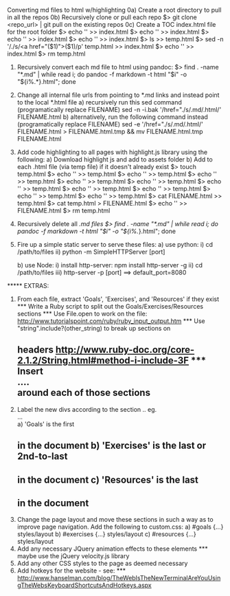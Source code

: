 Converting md files to html w/highlighting
0a) Create a root directory to pull in all the repos
0b) Recursively clone or pull each repo
	$> git clone <repo_url> | git pull on the existing repos 
0c) Create a TOC index.html file for the root folder
	$> echo '<head>' >> index.html
	$> echo '' >> index.html
	$> echo '</head>' >> index.html
	$> echo '<body>' >> index.html
	$> ls >> temp.html
	$> sed -n '/./s/<a href="($1)">($1)</a>/p' temp.html >> index.html 
	$> echo '</body>' >> index.html
	$> rm temp.html

1)  Recursively convert each md file to html using pandoc:
	$> find . -name "*.md" | while read i; do pandoc -f markdown -t html "$i" -o "${i%.*}.html"; done

2) Change all internal file urls from pointing to *.md links and instead point to the local *.html file
	a) recursively run this sed command (programatically replace FILENAME)
		sed -n -i.bak '/href="\./s/\.md/\.html/' FILENAME.html
	b) alternatively, run the following command instead (programatically replace FILENAME)
		sed -e '/href="\./s/\.md/\.html/' FILENAME.html > FILENAME.html.tmp && mv FILENAME.html.tmp FILENAME.html

3) Add code highlighting to all pages with highlight.js library using the following:
	a)  Download highlight js and add to assets folder
	b)  Add <head></head> to each .html file (via temp file) if it doesn't already exist
		$> touch temp.html
		$> echo '<head>' >> temp.html
		$> echo '' >> temp.html
		$> echo '<link rel="stylesheet" href="/path/to/styles/default.css">' >> temp.html
		$> echo '<link rel="stylesheet" href="../../css/typeplate.css">' >> temp.html
		$> echo '<link rel="stylesheet" href="../../css/custom.css">' >> temp.html
		$> echo '' >> temp.html
		$> echo '<script src="/path/to/highlight.pack.js"></script>' >> temp.html
		$> echo '<script>hljs.initHighlightingOnLoad();</script>' >> temp.html
		$> echo '</head>' >> temp.html
		$> echo '<body>' >> temp.html
		$> cat FILENAME.html >> temp.html
		$> cat temp.html > FILENAME.html
		$> echo '</body>' >> FILENAME.html
		$> rm temp.html

4) Recursively delete all *.md files
	$> find . -name "*.md" | while read i; do pandoc -f markdown -t html "$i" -o "${i%.*}.html"; done

5) Fire up a simple static server to serve these files:
	a) use python:
		i) cd /path/to/files
		ii) python -m SimpleHTTPServer [port]

	b) use Node:
		i) install http-server: npm install http-server -g
		ii) cd /path/to/files
		iii) http-server -p [port]    ==> default_port=8080 

***** EXTRAS:
1) From each file, extract 'Goals', 'Exercises', and 'Resources' if they exist
	*** Write a Ruby script to split out the Goals/Exercises/Resources sections
	*** Use File.open to work on the file: http://www.tutorialspoint.com/ruby/ruby_input_output.htm
	*** Use "string".include?(other_string) to break up sections on <h2> headers
		http://www.ruby-doc.org/core-2.1.2/String.html#method-i-include-3F
	*** Insert <div id="SECTION-NAME" > .... </div> around each of those sections
3) Label the new divs according to the section .. eg. <div id="goals">...</div>
	a) 'Goals' is the first <h2> in the document
	b) 'Exercises' is the last or 2nd-to-last <h2> in the document
	c) 'Resources' is the last <h2> in the document
4) Change the page layout and move these sections in such a way as to improve
	page navigation.  Add the following to custom.css:
	a) #goals {...} styles/layout
	b) #exercises {...} styles/layout
	c) #resources {...} styles/layout
5) Add any necessary JQuery animation effects to these elements
	*** maybe use the jQuery velocity.js library
6) Add any other CSS styles to the page as deemed necessary
7) Add hotkeys for the website - see:
	*** http://www.hanselman.com/blog/TheWebIsTheNewTerminalAreYouUsingTheWebsKeyboardShortcutsAndHotkeys.aspx